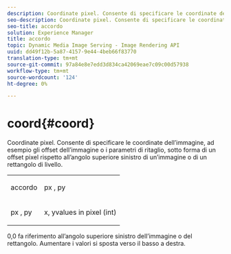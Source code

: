 ```yaml
---
description: Coordinate pixel. Consente di specificare le coordinate dell’immagine, ad esempio gli offset dell’immagine o i parametri di ritaglio, sotto forma di un offset pixel rispetto all’angolo superiore sinistro di un’immagine o di un rettangolo di livello.
seo-description: Coordinate pixel. Consente di specificare le coordinate dell’immagine, ad esempio gli offset dell’immagine o i parametri di ritaglio, sotto forma di un offset pixel rispetto all’angolo superiore sinistro di un’immagine o di un rettangolo di livello.
seo-title: accordo
solution: Experience Manager
title: accordo
topic: Dynamic Media Image Serving - Image Rendering API
uuid: dd49f12b-5a87-4157-9e44-4beb66f83770
translation-type: tm+mt
source-git-commit: 97a84e8e7edd3d834ca42069eae7c09c00d57938
workflow-type: tm+mt
source-wordcount: '124'
ht-degree: 0%

---
```



# coord{#coord}

Coordinate pixel. Consente di specificare le coordinate dell’immagine, ad esempio gli offset dell’immagine o i parametri di ritaglio, sotto forma di un offset pixel rispetto all’angolo superiore sinistro di un’immagine o di un rettangolo di livello.

<table id="simpletable_A686120953124ACB8803CB9C877252AB"> 
 <tr class="strow"> 
  <td class="stentry"> <p><span class="codeph"> <span class="varname"> accordo</span> </span> </p> </td> 
  <td class="stentry"> <p><span class="codeph"> <span class="varname"> px</span> </span>,  <span class="codeph"><span class="varname"> py</span></span> </p></td> 
 </tr> 
 <tr class="strow"> 
  <td class="stentry"> <p><span class="codeph"> <span class="varname"> px</span> </span>,  <span class="codeph"><span class="varname"> py</span></span> </p></td> 
  <td class="stentry"> <p><span class="varname"> x</span>,  <span class="varname"> </span> yvalues in pixel (int) </p></td> 
 </tr> 
</table>

0,0 fa riferimento all’angolo superiore sinistro dell’immagine o del rettangolo. Aumentare i valori si sposta verso il basso a destra.
